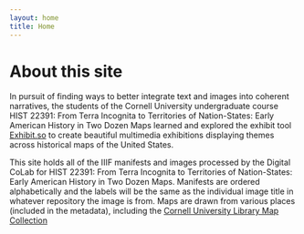 ```yaml
---
layout: home
title: Home
---
```

<div class="introduction">
  <h1>About this site</h1>

<p>
In pursuit of finding ways to better integrate text and images into coherent narratives, the students of the Cornell University undergraduate course HIST 22391: From Terra Incognita to Territories of Nation-States: Early American History in Two Dozen Maps learned and explored the exhibit tool <a href="https://www.exhibit.so">Exhibit.so</a> to create beautiful multimedia exhibitions displaying themes across historical maps of the United States.
</p>
<p>
This site holds all of the IIIF manifests and images processed by the Digital CoLab for HIST 22391: From Terra Incognita to Territories of Nation-States: Early American History in Two Dozen Maps. Manifests are ordered alphabetically and the labels will be the same as the individual image title in whatever repository the image is from. Maps are drawn from various places (included in the metadata), including the <a href="https://olinuris.library.cornell.edu/map-collection">Cornell University Library Map Collection</a>
</p>
</div>

